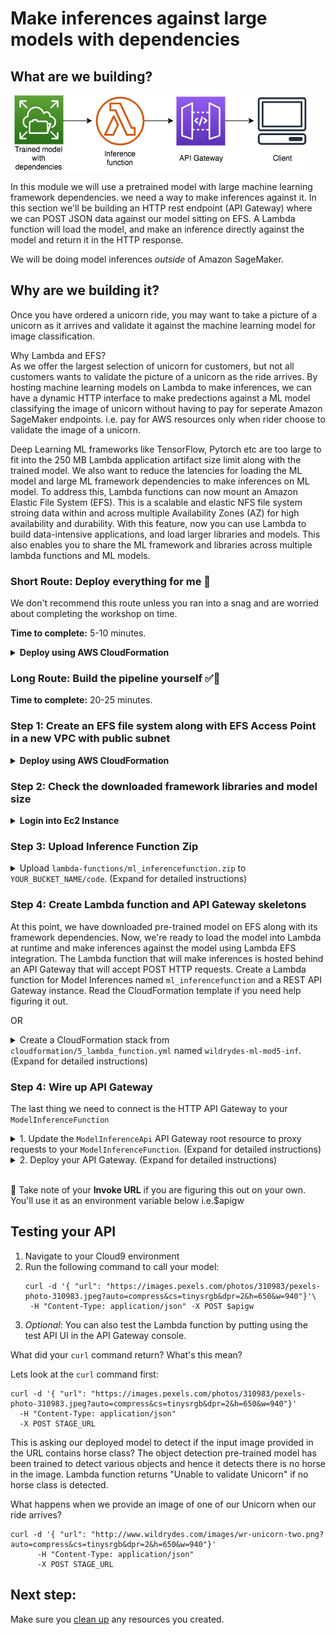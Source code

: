# Make inferences against large models with dependencies

## What are we building?
![Architecture diagram](assets/WildRydesML_5.png)

In this module we will use a pretrained model with large machine learning framework dependencies. we need a way to make inferences against it.  In this section we'll be building an HTTP rest endpoint (API Gateway) where we can POST JSON data against our model sitting on EFS.  A Lambda function will load the model, and make an inference directly against the model and return it in the HTTP response.

We will be doing model inferences *outside* of Amazon SageMaker.

## Why are we building it?
Once you have ordered a unicorn ride, you may want to take a picture of a unicorn as it arrives and validate it against the machine learning model for image classification. 

Why Lambda and EFS?  
As we offer the largest selection of unicorn for customers, but not all customers wants to validate the picture of a unicorn as the ride arrives. By hosting machine learning models on Lambda to make inferences, we can have a dynamic HTTP interface to make predections against a ML model classifying the image of unicorn without having to pay for seperate Amazon SageMaker endpoints. i.e. pay for AWS resources only when rider choose to validate the image of a unicorn.  

Deep Learning ML frameworks like TensorFlow, Pytorch etc are too large to fit into the 250 MB Lambda application artifact size limit along with the trained model. We also want to reduce the latencies for loading the ML model and large ML framework dependencies to make inferences on ML model. To address this, Lambda functions can now mount an Amazon Elastic File System (EFS). This is a scalable and elastic NFS file system stroing data within and across multiple Availability Zones (AZ) for high availability and durability. With this feature, now you can use Lambda to build data-intensive applications, and load larger libraries and models. This also enables you to share the ML framework and libraries across multiple lambda functions and ML models.

### Short Route: Deploy everything for me :see_no_evil:

We don't recommend this route unless you ran into a snag and are worried about completing the workshop on time.

**Time to complete:** 5-10 minutes.

<details>
<summary><strong>Deploy using AWS CloudFormation</strong></summary><p>

1. Navigate to your Cloud9 environment
1. Make sure you're in the correct directory first
    ```
    cd ~/environment/aws-serverless-workshops/MachineLearning/5_GinormousModels
    ```
1. Upload the inference code to Lambda
    ```
    aws s3 cp lambda-functions/ml_inferencefunction.zip s3://$bucket/code/ml_inferencefunction.zip
    ```
1. Create your resources
    ```
    aws cloudformation create-stack \
      --stack-name wildrydes-ml-mod3 \
      --parameters ParameterKey=DataBucket,ParameterValue=$bucket \
                   ParameterKey=DataProcessingExecutionRoleName,ParameterValue=$(aws cloudformation describe-stack-resources --stack-name wildrydes-ml-mod1 --logical-resource-id DataProcessingExecutionRole --query "StackResources[0].PhysicalResourceId" --output text) \
                   ParameterKey=TrainedModelPath,ParameterValue=$(aws s3 ls s3://$bucket/linear-learner --recursive | grep 'model' | cut -c 32-) \
      --capabilities CAPABILITY_NAMED_IAM \
      --template-body file://cloudformation/99_complete.yml
    ```
1. Set the API Gateway invoke URL as an environment variable.
    ```
    apigw=$(aws cloudformation describe-stacks \
      --stack-name wildrydes-ml-mod3 \
      --query "Stacks[0].Outputs[?OutputKey=='ApiGatewayInvokeURL'].OutputValue" \
      --output text)
    echo $apigw
    ```
1. Scroll down to the section on testing your API

</p></details>

</p></details>

### Long Route: Build the pipeline yourself :white_check_mark::metal:

**Time to complete:** 20-25 minutes.

### Step 1: Create an EFS file system along with EFS Access Point in a new VPC with public subnet

<details>
<summary><strong>Deploy using AWS CloudFormation</strong></summary><p>

1. Navigate to your Cloud9 environment
1. Make sure you're in the correct directory first
    ```
    cd ~/environment/aws-serverless-workshops/MachineLearning/5_GinormousModels
    ```
1. Create your resources
    This cloudformation template will create following AWS Resources:
    * A new VPC with public subnets.
    * Amazon Elastic File System (EFS) with provisioned throughput mode. Provisioned Throughput is designed to support applications that require higher dedicated throughput than the default Bursting mode and can be configured independently of the amount of data stored on the file system.
    * Ec2 instance which adds a task at boot time to mount the Amazon Elastic File System and download the following two items:
    * Download TensorFlow 2 Deep Learning libraries/Framework and store that on EFS.
    * Download Single Shot MultiBox Detector (SSD) pre-trained object detection model from TensorFlow Hub.

    ```
    aws cloudformation create-stack \
      --stack-name wildrydes-ml-mod5 \
      --capabilities CAPABILITY_NAMED_IAM \
      --template-body file://cloudformation/efs_99.yml
    ```
1. Monitor the status of your stack creation. **EITHER:**
    1. Go to [CloudFormation in the AWS Console](https://console.aws.amazon.com/cloudformation) **OR**
    1. Run the following command in Cloud9 until you get `CREATE_COMPLETE` in the output:
        ```
        # Run this command to verify the stack was successfully created. You should expect to see "CREATE_COMPLETE".
        # If you see "CREATE_IN_PROGRESS", your stack is still being created. Wait and re-run the command.
        # If you see "ROLLBACK_COMPLETE", pause and see what went wrong.
        aws cloudformation describe-stacks \
            --stack-name wildrydes-ml-mod5 \
            --query "Stacks[0].StackStatus"
        ```

**:heavy_exclamation_mark: DO NOT move past this point until you see CREATE_COMPLETE as the status for your CloudFormation stack**
1. Once the stack is completed, copy the output of the stack values to environment variables.
    ```
    efs_ap=$(aws cloudformation describe-stacks --stack-name wildrydes-ml-mod5 \
        --query "Stacks[0].Outputs[?OutputKey=='AccesspointARN'].OutputValue" --output text)
    ```
    ```
    lambda_sg=$(aws cloudformation describe-stacks  --stack-name wildrydes-ml-mod5 \
        --query "Stacks[0].Outputs[?OutputKey=='DefaultSecurityGroup'].OutputValue" --output text)
    ```
    ```
    mnt_subnet=$(aws cloudformation describe-stacks  --stack-name wildrydes-ml-mod5 --query "Stacks[0].Outputs[?OutputKey=='PrivateSubnetOne'].OutputValue" --output text;\
    echo ','; 
    aws cloudformation describe-stacks  --stack-name wildrydes-ml-mod5 --query "Stacks[0].Outputs[?OutputKey=='PrivateSubnetTwo'].OutputValue" --output text)
    ```
    ```
    mnt_subnet=\"${mnt_subnet}\"; mnt_subnet="$(echo -e "${mnt_subnet}" | tr -d '[:space:]')"
    ```
</p></details>

### Step 2: Check the downloaded framework libraries and model size

<details>
<summary><strong>Login into Ec2 Instance</strong></summary><p>

1. Open the [Ec2 console](https://console.aws.amazon.com/Ec2)
1. Select the c5.large instance which is running with Name tensorflow-for-serverless-inference-cfn-ec2.
1. Select the option "Connect" and using Ec2 Instance Connect login to your Ec2 Instance. Amazon EC2 Instance Connect provides a simple and secure way to connect to your Linux instances using Secure Shell (SSH).
1. Once you are connected to Ec2 instance using SSH, execute the following command to check the machine learning model size. Note the model size is greater then ~60 MB
    ```
    du -sh /home/ec2-user/efs/model
    ```
1. Execute the following command to check the TensorFlow 2 Framework size. Note the Framework dependencies size is greater than ~1.2 GB
    ```
    du -sh /home/ec2-user/efs/tensorflow
    ```
1. Exit the SSH session
</p></details>

### Step 3: Upload Inference Function Zip

<details>
<summary>Upload <code>lambda-functions/ml_inferencefunction.zip</code> to <code>YOUR_BUCKET_NAME/code</code>. (Expand for detailed instructions)</summary><p>

1. Navigate to your Cloud9 environment
1. Run the following command to upload the Lambda function for inference
    ```
    # Command should be ran from /home/ec2-user/environment/aws-serverless-workshops/MachineLearning/5_GinormousModels in your cloud 9 environment
    cd ~/environment/aws-serverless-workshops/MachineLearning/5_GinormousModels

    # Run this command to upload the ride data
    aws s3 cp lambda-functions/ml_inferencefunction.zip s3://$bucket/code/ml_inferencefunction.zip

    # Run this command to verify the file was uploaded (you should see the file name listed)
    aws s3 ls s3://$bucket/code/
    ```
</p></details>

### Step 4: Create Lambda function and API Gateway skeletons
At this point, we have downloaded pre-trained model on EFS along with its framework dependencies.  Now, we're ready to load the model into Lambda at runtime and make inferences against the model using Lambda EFS integration. The Lambda function that will make inferences is hosted behind an API Gateway that will accept POST HTTP requests.
Create a Lambda function for Model Inferences named <code>ml_inferencefunction</code> and a REST API Gateway instance. Read the CloudFormation template if you need help figuring it out.

OR

<details>
<summary>Create a CloudFormation stack from <code>cloudformation/5_lambda_function.yml</code> named <code>wildrydes-ml-mod5-inf</code>. (Expand for detailed instructions)</summary><p>

1. Navigate to your Cloud9 environment
1. Run the following command to create your resources:
    ```
    # Command should be ran from /home/ec2-user/environment/aws-serverless-workshops/MachineLearning/3_Inference in your cloud 9 environment
    cd ~/environment/aws-serverless-workshops/MachineLearning/3_Inference

    aws cloudformation create-stack \
      --stack-name wildrydes-ml-mod5-inf \
      --template-body file://cloudformation/5_lambda_function.yml \
      --parameters  \
        ParameterKey=SecurityGroupIds,ParameterValue=${lambda_sg} \
        ParameterKey=SubnetIDs,ParameterValue=${mnt_subnet} \
        ParameterKey=AccessPointARN,ParameterValue=${efs_ap} \
        ParameterKey=DataBucket,ParameterValue=${bucket} \
      --capabilities CAPABILITY_NAMED_IAM
</p></details>

### Step 4: Wire up API Gateway
The last thing we need to connect is the HTTP API Gateway to your `ModelInferenceFunction`

<details>
<summary>1. Update the <code>ModelInferenceApi</code> API Gateway root resource to proxy requests to your <code>ModelInferenceFunction</code>. (Expand for detailed instructions)</summary><p>

1. Open the [API Gateway console](https://console.aws.amazon.com/apigateway)
1. Click `ModelInferenceApi`
1. Select the root `/` resource
1. Click **Actions** > **Create Method**
1. Select `ANY` in the dropdown
1. Click the checkbox next to it
1. Verify `Lambda Function` is selected as the **Integration type**
1. Check the box next to **Use Lambda Proxy integration** so we get all request details
1. Select your `ModelInferenceFunction` in the **Lambda Function** dropdown. If it is not a dropdown, start typing 'inference' to find and select your function.
1. Click **Save**
1. Click **OK** to the permissions dialogue box
</p></details>

<details>
<summary>2. Deploy your API Gateway. (Expand for detailed instructions)</summary><p>

1. Navigate to the `ModelInferenceApi`. If not already there:
    1. Open the [API Gateway console](https://console.aws.amazon.com/apigateway)
    1. Click `ModelInferenceApi`
    1. Select the root `/` resource
1. Click **Actions** > **Deploy API**
1. Select the `prod` stage if it exists. If not,
    1. Select `[New Stage]` for **Deployment Stage**
    1. Type `prod` for **Stage name**
1. Click **Deploy**
</p></details><br>

 :metal: Take note of your **Invoke URL** if you are figuring this out on your own. You'll use it as an environment variable below i.e.$apigw

## Testing your API

1. Navigate to your Cloud9 environment
1. Run the following command to call your model:
    ```
    curl -d '{ "url": "https://images.pexels.com/photos/310983/pexels-photo-310983.jpeg?auto=compress&cs=tinysrgb&dpr=2&h=650&w=940"}'\
     -H "Content-Type: application/json" -X POST $apigw
    ```
1. _Optional_: You can also test the Lambda function by putting using the test API UI in the API Gateway console.

What did your `curl` command return?  What's this mean?

Lets look at the `curl` command first:

    curl -d '{ "url": "https://images.pexels.com/photos/310983/pexels-photo-310983.jpeg?auto=compress&cs=tinysrgb&dpr=2&h=650&w=940"}'
      -H "Content-Type: application/json"
      -X POST STAGE_URL

This is asking our deployed model to detect if the input image provided in the URL contains horse class? The object detection pre-trained model has been trained
to detect various objects and hence it detects there is no horse in the image. Lambda function returns "Unable to validate Unicorn" if no horse class is detected.

What happens when we provide an image of one of our Unicorn when our ride arrives?
```
curl -d '{ "url": "http://www.wildrydes.com/images/wr-unicorn-two.png?auto=compress&cs=tinysrgb&dpr=2&h=650&w=940"}'
      -H "Content-Type: application/json"
      -X POST STAGE_URL
```

## Next step:
Make sure you [clean up](../99_Cleanup) any resources you created.
